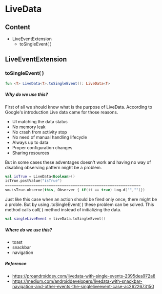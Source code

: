 # LiveData

## Content

+ LiveEventExtension
  + toSingleEvent( )

## LiveEventExtension

### toSingleEvent( )

```kotlin
fun <T> LiveData<T>.toSingleEvent(): LiveData<T>
```

##### Why do we use this?

First of all we should know what is the purpose of LiveData. According to Google's introduction Live data came for those reasons.

- UI matching the data status
- No memory leak
- No crash from activity stop
- No need of manual handling lifecycle
- Always up to data
- Proper configuration changes
- Sharing resources

But in some cases these adventages doesn't work and having no way of disabling observing pattern might be a problem. 

```kotlin
val isTrue = LiveData<Boolean>()
isTrue.postValue("isTrue")
==============================================================
vm.isTrue.observe(this, Observer { if(it == true) Log.d("","")})
```

Just like this case when an action should be fired only once, there might be a proble. But by using .toSingleEvent( ) these problem can be solved. This method calls call( ) method instead of initializing the data. 

```kotlin
val singleLiveEvent = liveData.toSingleEvent()
```

##### Where do we use this?

+ toast
+ snackbar
+ navigation

##### Reference 

+ https://proandroiddev.com/livedata-with-single-events-2395dea972a8
+ https://medium.com/androiddevelopers/livedata-with-snackbar-navigation-and-other-events-the-singleliveevent-case-ac2622673150

